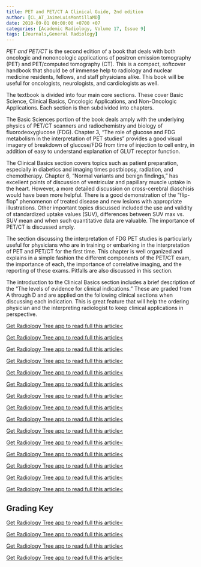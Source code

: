 ```yaml
---
title: PET and PET/CT A Clinical Guide, 2nd edition
author: [CL_AT_JaimeLuisMontillaMD]
date: 2010-09-01 00:00:00 +0700 +07
categories: [Academic Radiology, Volume 17, Issue 9]
tags: [Journals,General Radiology]
---
```

_PET and PET/CT_ is the second edition of a book that deals with both oncologic and nononcologic applications of positron emission tomography (PET) and PET/computed tomography (CT). This is a compact, softcover handbook that should be of immense help to radiology and nuclear medicine residents, fellows, and staff physicians alike. This book will be useful for oncologists, neurologists, and cardiologists as well.

The textbook is divided into four main core sections. These cover Basic Science, Clinical Basics, Oncologic Applications, and Non-Oncologic Applications. Each section is then subdivided into chapters.

The Basic Sciences portion of the book deals amply with the underlying physics of PET/CT scanners and radiochemistry and biology of fluorodeoxyglucose (FDG). Chapter 3, “The role of glucose and FDG metabolism in the interpretation of PET studies” provides a good visual imagery of breakdown of glucose/FDG from time of injection to cell entry, in addition of easy to understand explanation of GLUT receptor function.

The Clinical Basics section covers topics such as patient preparation, especially in diabetics and imaging times postbiopsy, radiation, and chemotherapy. Chapter 6, “Normal variants and benign findings,” has excellent points of discussion of ventricular and papillary muscle uptake in the heart. However, a more detailed discussion on cross-cerebral diaschisis would have been more helpful. There is a good demonstration of the “flip-flop” phenomenon of treated disease and new lesions with appropriate illustrations. Other important topics discussed included the use and validity of standardized uptake values (SUV), differences between SUV max vs. SUV mean and when such quantitative data are valuable. The importance of PET/CT is discussed amply.

The section discussing the interpretation of FDG PET studies is particularly useful for physicians who are in training or embarking in the interpretation of PET and PET/CT for the first time. This chapter is well organized and explains in a simple fashion the different components of the PET/CT exam, the importance of each, the importance of correlative imaging, and the reporting of these exams. Pitfalls are also discussed in this section.

The introduction to the Clinical Basics section includes a brief description of the “The levels of evidence for clinical indications.” These are graded from A through D and are applied on the following clinical sections when discussing each indication. This is great feature that will help the ordering physician and the interpreting radiologist to keep clinical applications in perspective.

[Get Radiology Tree app to read full this article<](https://clinicalpub.com/app)

[Get Radiology Tree app to read full this article<](https://clinicalpub.com/app)

[Get Radiology Tree app to read full this article<](https://clinicalpub.com/app)

[Get Radiology Tree app to read full this article<](https://clinicalpub.com/app)

[Get Radiology Tree app to read full this article<](https://clinicalpub.com/app)

[Get Radiology Tree app to read full this article<](https://clinicalpub.com/app)

[Get Radiology Tree app to read full this article<](https://clinicalpub.com/app)

[Get Radiology Tree app to read full this article<](https://clinicalpub.com/app)

[Get Radiology Tree app to read full this article<](https://clinicalpub.com/app)

[Get Radiology Tree app to read full this article<](https://clinicalpub.com/app)

[Get Radiology Tree app to read full this article<](https://clinicalpub.com/app)

[Get Radiology Tree app to read full this article<](https://clinicalpub.com/app)

[Get Radiology Tree app to read full this article<](https://clinicalpub.com/app)

[Get Radiology Tree app to read full this article<](https://clinicalpub.com/app)

[Get Radiology Tree app to read full this article<](https://clinicalpub.com/app)

## Grading Key

[Get Radiology Tree app to read full this article<](https://clinicalpub.com/app)

[Get Radiology Tree app to read full this article<](https://clinicalpub.com/app)

[Get Radiology Tree app to read full this article<](https://clinicalpub.com/app)

[Get Radiology Tree app to read full this article<](https://clinicalpub.com/app)